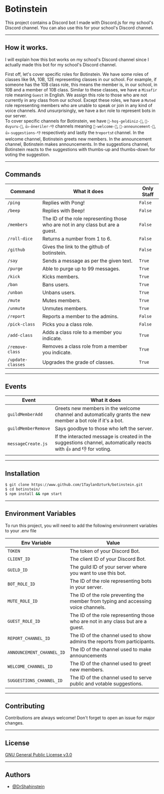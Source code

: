 # Botinstein

This project contains a Discord bot I made with Discord.js for my school's Discord channel. You can also use this for your school's Discord channel.

---

## How it works.

I will explain how this bot works on my school's Discord channel since I actually made this bot for my school's Discord channel.

First off, let's cover specific roles for Botinstein. We have some roles of classes like 9A, 10B, 12E representing classes in our school.
For example, if someone has the 10B class role, this means the member is, in our school, in 10B and a member of 10B class.
Similar to these classes, we have a `Misafir` role meaning `Guest` in English. We assign this role to those who are not currently in any
class from our school. Except these roles, we have a `Muted` role representing members who are unable to speak or join in any kind of
voice channels. And unsurprisingly, we have a `Bot` role to represent bots in our server. <br />
To cover specific channels for Botinstein, we have `👋-hoş-geldiniz-👋`, `📢-duyuru-📢`, `👍-öneriler-👎` channels meaning
`👋-welcome-👋`, `📢-announcement-📢`, `👍-suggestions-👎` respectively and lastly the `❗reports❗` channel.
In the welcome channel, Botinstein greets new members. In the announcement channel, Botinstein makes announcements.
In the suggestions channel, Botinstein reacts to the suggestions with thumbs-up and thumbs-down for voting the suggestion.

---

## Commands

| Command           | What it does                                                                    | Only Staff |
| ----------------- | ------------------------------------------------------------------------------- | ---------- |
| `/ping`           | Replies with Pong!                                                              | `False`    |
| `/beep`           | Replies with Beep!                                                              | `False`    |
| `/members`        | The ID of the role representing those who are not in any class but are a guest. | `False`    |
| `/roll-dice`      | Returns a number from 1 to 6.                                                   | `False`    |
| `/github`         | Gives the link to the github of botinstein.                                     | `False`    |
| `/say`            | Sends a message as per the given text.                                          | `True`     |
| `/purge`          | Able to purge up to 99 messages.                                                | `True`     |
| `/kick`           | Kicks members.                                                                  | `True`     |
| `/ban`            | Bans users.                                                                     | `True`     |
| `/unban`          | Unbans users.                                                                   | `True`     |
| `/mute`           | Mutes members.                                                                  | `True`     |
| `/unmute`         | Unmutes members.                                                                | `True`     |
| `/report`         | Reports a member to the admins.                                                 | `False`    |
| `/pick-class`     | Picks you a class role.                                                         | `False`    |
| `/add-class`      | Adds a class role to a member you indicate.                                     | `True`     |
| `/remove-class`   | Removes a class role from a member you indicate.                                | `True`     |
| `/update-classes` | Upgrades the grade of classes.                                                  | `True`     |

---

## Events

| Event               | What it does                                                                                                     |
| ------------------- | ---------------------------------------------------------------------------------------------------------------- |
| `guildMemberAdd`    | Greets new members in the welcome channel and automatically grants the new member a bot role if it's a bot.      |
| `guildMemberRemove` | Says goodbye to those who left the server.                                                                       |
| `messageCreate.js`  | If the interacted message is created in the suggestions channel, automatically reacts with 👍 and 👎 for voting. |

---

## Installation

```bash
$ git clone https://www.github.com/1TaylanOzturk/botinstein.git
$ cd botinstein/
$ npm install && npm start
```

---

## Environment Variables

To run this project, you will need to add the following environment variables to your .env file

| Env Variable              | Value                                                                              |
| ------------------------- | ---------------------------------------------------------------------------------- |
| `TOKEN`                   | The token of your Discord Bot.                                                     |
| `CLIENT_ID`               | The client ID of your Discord Bot.                                                 |
| `GUILD_ID`                | The guild ID of your server where you want to use this bot.                        |
| `BOT_ROLE_ID`             | The ID of the role representing bots in your server.                               |
| `MUTE_ROLE_ID`            | The ID of the role preventing the member from typing and accessing voice channels. |
| `GUEST_ROLE_ID`           | The ID of the role representing those who are not in any class but are a guest.    |
| `REPORT_CHANNEL_ID`       | The ID of the channel used to show admins the reports from participants.           |
| `ANNOUNCEMENT_CHANNEL_ID` | The ID of the channel used to make announcements                                   |
| `WELCOME_CHANNEL_ID`      | The ID of the channel used to greet new members.                                   |
| `SUGGESTIONS_CHANNEL_ID`  | The ID of the channel used to serve public and votable suggestions.                |

---

## Contributing

Contributions are always welcome! Don't forget to open an issue for major changes.

---

## License

[GNU General Public License v3.0](https://choosealicense.com/licenses/gpl-3.0/)

---

## Authors

- [@DrShahinstein](https://github.com/1TaylanOzturk)
